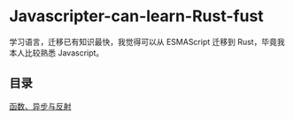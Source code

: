 # Javascripter-can-learn-Rust-fust
学习语言，迁移已有知识最快，我觉得可以从 ESMAScript 迁移到 Rust，毕竟我本人比较熟悉 Javascript。

## 目录
[函数、异步与反射](https://github.com/linonetwo/Javascripter-can-learn-Rust-fust/blob/master/Javascript%E7%A8%8B%E5%BA%8F%E5%91%98%E7%9A%84Rust%E6%95%99%E7%A8%8B%E2%80%94%E2%80%94%E5%87%BD%E6%95%B0%E3%80%81%E5%BC%82%E6%AD%A5%E4%B8%8E%E5%8F%8D%E5%B0%84.md)
